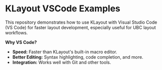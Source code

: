 # KLayout VSCode Examples

This repository demonstrates how to use KLayout with Visual Studio Code (VS Code) for faster layout development, especially useful for UBC layout workflows.

**Why VS Code?**

* **Speed:** Faster than KLayout's built-in macro editor.
* **Better Editing:** Syntax highlighting, code completion, and more.
* **Integration:** Works well with Git and other tools.
